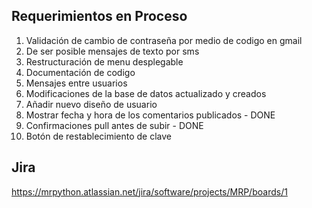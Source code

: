 ## Requerimientos en Proceso 
 1. Validación de cambio de contraseña por medio de codigo en gmail
 2. De ser posible mensajes de texto por sms
 3. Restructuración de menu desplegable
 4. Documentación de codigo
 5. Mensajes entre usuarios
 6. Modificaciones de la base de datos actualizado y creados
 7. Añadir nuevo diseño de usuario
 8. Mostrar fecha y hora de los comentarios publicados - DONE
 9. Confirmaciones pull antes de subir - DONE
 10. Botón de restablecimiento de clave 
 
 ## Jira
 https://mrpython.atlassian.net/jira/software/projects/MRP/boards/1
 

